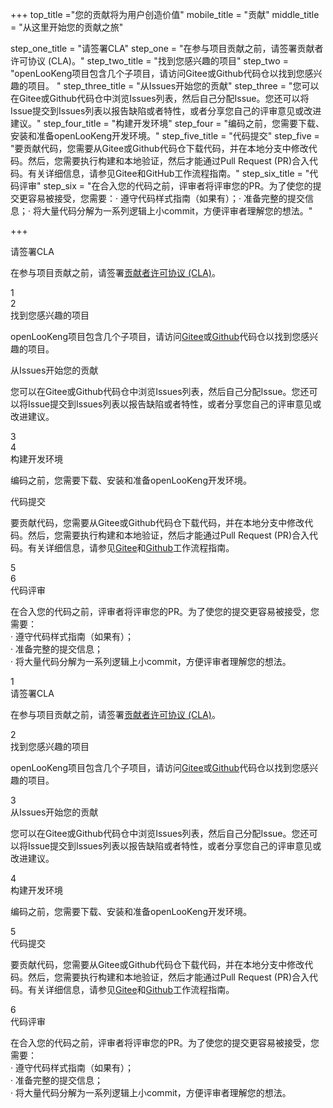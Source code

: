 +++
top_title ="您的贡献将为用户创造价值"
mobile_title = "贡献"
middle_title = "从这里开始您的贡献之旅"

step_one_title = "请签署CLA"
step_one = "在参与项目贡献之前，请签署贡献者许可协议 (CLA)。"
step_two_title = "找到您感兴趣的项目"
step_two = "openLooKeng项目包含几个子项目，请访问Gitee或Github代码仓以找到您感兴趣的项目。 "
step_three_title = "从Issues开始您的贡献"
step_three = "您可以在Gitee或Github代码仓中浏览Issues列表，然后自己分配Issue。您还可以将Issue提交到Issues列表以报告缺陷或者特性，或者分享您自己的评审意见或改进建议。"
step_four_title = "构建开发环境"
step_four = "编码之前，您需要下载、安装和准备openLooKeng开发环境。"
step_five_title = "代码提交"
step_five = "要贡献代码，您需要从Gitee或Github代码仓下载代码，并在本地分支中修改代码。然后，您需要执行构建和本地验证，然后才能通过Pull Request (PR)合入代码。有关详细信息，请参见Gitee和GitHub工作流程指南。"
step_six_title = "代码评审"
step_six = "在合入您的代码之前，评审者将评审您的PR。为了使您的提交更容易被接受，您需要：· 遵守代码样式指南（如果有）；· 准备完整的提交信息；· 将大量代码分解为一系列逻辑上小commit，方便评审者理解您的想法。"

+++
<!-- PC 向导模块-->
<div class="isPC maillist maillist-guidance">
    <div class="maillist-divider">
        <div class="maillist-icon-comm"></div>
    </div>
    <div class="step-left fix-height">
        <div class="step-left-box">
            <div class="step-info">
                <span>请签署CLA</span>
                <p>在参与项目贡献之前，请签署<a href="/zh-cn/signcla.html"  target="_blank">贡献者许可协议 (CLA)</a>。</p>
            </div>
        </div>
        <div class="step-left-num">
            <span>1</span>
        </div>
        <div class="step-left-line"></div>
    </div>
    <div class="step-right fix-height">
        <div class="step-right-line"></div>
        <div class="step-right-num">
            <span>2</span>
        </div>
        <div class="step-right-box">
            <div class="step-info">
                <span>找到您感兴趣的项目</span>
                <p>openLooKeng项目包含几个子项目，请访问<a href="https://gitee.com/openlookeng"  target="_blank">Gitee</a>或<a href="https://github.com/openlookeng"  target="_blank">Github</a>代码仓以找到您感兴趣的项目。</p>
            </div>
        </div>
    </div>
    <div class="step-left fix-height">
    <div class="step-left-box">
        <div class="step-info">
            <span>从Issues开始您的贡献</span>
            <p>您可以在Gitee或Github代码仓中浏览Issues列表，然后自己分配Issue。您还可以将Issue提交到Issues列表以报告缺陷或者特性，或者分享您自己的评审意见或改进建议。</p>
        </div>
    </div>
    <div class="step-left-num">
        <span>3</span>
    </div>
    <div class="step-left-line"></div>
    </div>
    <div class="step-right fix-height">
        <div class="step-right-line"></div>
        <div class="step-right-num">
            <span>4</span>
        </div>
        <div class="step-right-box">
            <div class="step-info">
                <span>构建开发环境</span>
                <p>编码之前，您需要下载、安装和准备openLooKeng开发环境。</p>
            </div>
        </div>
    </div>
    <div class="step-left fix-height">
        <div class="step-left-box">
            <div class="step-info">
                <span>代码提交</span>
                <p>要贡献代码，您需要从Gitee或Github代码仓下载代码，并在本地分支中修改代码。然后，您需要执行构建和本地验证，然后才能通过Pull Request (PR)合入代码。有关详细信息，请参见<a href="http://git.mydoc.io/?t=153749" target="_blank">Gitee</a>和<a href="https://help.github.com/en/github/collaborating-with-issues-and-pull-requests/about-pull-requests" target="_blank">Github</a>工作流程指南。</p>
            </div>
        </div>
        <div class="step-left-num">
            <span>5</span>
        </div>
        <div class="step-left-line"></div>
    </div>
    <div class="step-right fix-height">
        <div class="step-right-line"></div>
        <div class="step-right-num">
            <span>6</span>
        </div>
        <div class="step-right-box">
            <div class="step-info">
                <span>代码评审</span>
                <p>在合入您的代码之前，评审者将评审您的PR。为了使您的提交更容易被接受，您需要：<br>· 遵守代码样式指南（如果有）；<br>· 准备完整的提交信息；<br>· 将大量代码分解为一系列逻辑上小commit，方便评审者理解您的想法。</p>
            </div>
        </div>
    </div>
</div>

<!-- mobile 向导模块-->
<div class="isH5 maillist maillist-H5">
    <div class="maillist-H5-step">
        <div class="step-num">
            <span>1</span>
        </div>
        <div class="maillist-H5-description">
            <span>请签署CLA</span>
            <p>在参与项目贡献之前，请签署<a href="/zh-cn/signcla.html"  target="_blank">贡献者许可协议 (CLA)</a>。</p>
        </div>
    </div>
    <div class="maillist-H5-step">
        <div class="step-num">
            <span>2</span>
        </div>
        <div class="maillist-H5-description">
            <span>找到您感兴趣的项目</span>
            <p>openLooKeng项目包含几个子项目，请访问<a href="https://gitee.com/openlookeng"  target="_blank">Gitee</a>或<a href="https://github.com/openlookeng"  target="_blank">Github</a>代码仓以找到您感兴趣的项目。</p>
        </div>
    </div>
    <div class="maillist-H5-step">
        <div class="step-num">
            <span>3</span>
        </div>
        <div class="maillist-H5-description">
            <span>从Issues开始您的贡献</span>
            <p>您可以在Gitee或Github代码仓中浏览Issues列表，然后自己分配Issue。您还可以将Issue提交到Issues列表以报告缺陷或者特性，或者分享您自己的评审意见或改进建议。</p>
        </div>
    </div>
    <div class="maillist-H5-step">
        <div class="step-num">
            <span>4</span>
        </div>
        <div class="maillist-H5-description">
            <span>构建开发环境</span>
            <p>编码之前，您需要下载、安装和准备openLooKeng开发环境。</p>
        </div>
    </div>
    <div class="maillist-H5-step">
        <div class="step-num">
            <span>5</span>
        </div>
        <div class="maillist-H5-description">
            <span>代码提交</span>
            <p>要贡献代码，您需要从Gitee或Github代码仓下载代码，并在本地分支中修改代码。然后，您需要执行构建和本地验证，然后才能通过Pull Request (PR)合入代码。有关详细信息，请参见<a href="http://git.mydoc.io/?t=153749" target="_blank">Gitee</a>和<a href="https://help.github.com/en/github/collaborating-with-issues-and-pull-requests/about-pull-requests" target="_blank">Github</a>工作流程指南。</p>
        </div>
    </div>
    <div class="maillist-H5-step">
        <div class="step-num">
            <span>6</span>
        </div>
        <div class="maillist-H5-description">
            <span>代码评审</span>
            <p>在合入您的代码之前，评审者将评审您的PR。为了使您的提交更容易被接受，您需要：<br>· 遵守代码样式指南（如果有）；<br>· 准备完整的提交信息；<br>· 将大量代码分解为一系列逻辑上小commit，方便评审者理解您的想法。</p>
        </div>
    </div>
</div>